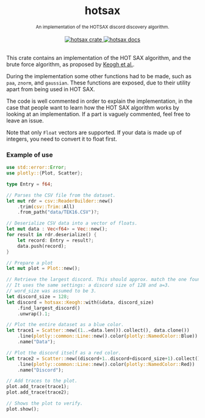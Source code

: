 <h1 align="center">hotsax</h1>

<div align="center">
<sub>
An implementation of the HOTSAX discord discovery algorithm.
</sub>
</div>

<br/>

<div align="center">
  <a href="https://crates.io/crates/hotsax">
    <img src="https://img.shields.io/crates/v/hotsax.svg" alt="hotsax crate">
  </a>
   <a href="https://docs.rs/crate/hotsax">
    <img src="https://docs.rs/hotsax/badge.svg" alt="hotsax docs">
  </a>
</div>

<br/>

This crate contains an implementation of the HOT SAX algorithm, and
the brute force algorithm, as proposed by [Keogh et al.](http://www.cse.cuhk.edu.hk/~adafu/Pub/icdm05time.pdf).

During the implementation some other functions had to be made, such as `paa`, `znorm`, and
`gaussian`. These functions are exposed, due to their utility apart from being used in HOT SAX.

The code is well commented in order to explain the implementation, in the case that people want
to learn how the HOT SAX algorithm works by looking at an implementation. If a part is vaguely
commented, feel free to leave an issue.

Note that only `Float` vectors are supported. If your data is made up of integers, you need to
convert it to float first.

### Example of use
```rust
use std::error::Error;
use plotly::{Plot, Scatter};

type Entry = f64;

// Parses the CSV file from the dataset.
let mut rdr = csv::ReaderBuilder::new()
    .trim(csv::Trim::All)
    .from_path("data/TEK16.CSV")?;

// Deserialize CSV data into a vector of floats.
let mut data : Vec<f64> = Vec::new();
for result in rdr.deserialize() {
    let record: Entry = result?;
    data.push(record);
}

// Prepare a plot
let mut plot = Plot::new();

// Retrieve the largest discord. This should approx. match the one found in the paper.
// It uses the same settings: a discord size of 128 and a=3.
// word_size was assumed to be 3.
let discord_size = 128;
let discord = hotsax::Keogh::with(&data, discord_size)
    .find_largest_discord()
    .unwrap().1;

// Plot the entire dataset as a blue color.
let trace1 = Scatter::new((1..=data.len()).collect(), data.clone())
    .line(plotly::common::Line::new().color(plotly::NamedColor::Blue))
    .name("Data");

// Plot the discord itself as a red color.
let trace2 = Scatter::new((discord+1..discord+discord_size+1).collect(), data[discord..discord+128].to_vec())
    .line(plotly::common::Line::new().color(plotly::NamedColor::Red))
    .name("Discord");

// Add traces to the plot.
plot.add_trace(trace1);
plot.add_trace(trace2);

// Shows the plot to verify.
plot.show();
```
